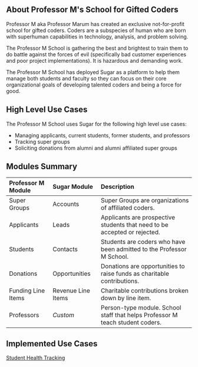 ## About Professor M's School for Gifted Coders
Professor M aka Professor Marum has created an exclusive not-for-profit school for gifted coders. Coders are a subspecies of human who are born with superhuman capabilities in technology, analysis, and problem solving. 

The Professor M School is gathering the best and brightest to train them to do battle against the forces of evil (specifically bad customer experiences and poor project implementations). It is hazardous and demanding work. 

The Professor M School has deployed Sugar as a platform to help them manage both students and faculty so they can focus on their core organizational goals of developing talented coders and being a force for good.

## High Level Use Cases

The Professor M School uses Sugar for the following high level use cases:
- Managing applicants, current students, former students, and professors
- Tracking super groups
- Soliciting donations from alumni and alumni affiliated super groups

## Modules Summary

| Professor M Module |  Sugar Module | Description |
| :--- | :--- | :---- |
| Super Groups | Accounts | Super Groups are organizations of affiliated coders. |
| Applicants | Leads | Applicants are prospective students that need to be accepted or rejected. |
| Students | Contacts | Students are coders who have been admitted to the Professor M School. |
| Donations | Opportunities | Donations are opportunities to raise funds as charitable contributions. |
| Funding Line Items | Revenue Line Items| Charitable contributions broken down by line item. |
| Professors | *Custom* | Person-type module. School staff that helps Professor M teach student coders. |

## Implemented Use Cases

[Student Health Tracking](StudentHealthTracking.md)


